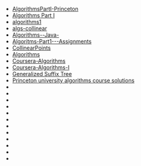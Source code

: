 * [AlgorithmsPartI-Princeton](https://github.com/nastra/AlgorithmsPartI-Princeton)
* [Algorithms Part I](https://github.com/ailyenko/Algorithms1)
* [algorithms1](https://github.com/atc-/algorithms1)
* [algs-collinear](https://github.com/Revil/algs-collinear)
* [Algorithms--Java-](https://github.com/AlexJoz/Algorithms--Java-)
* [Algoritms-Part1---Assignments](https://github.com/ISchwarz23/Algorithms-Part1---Assignments)
* [CollinearPoints](https://github.com/AlexeyKutepov/CollinearPoints)
* [Algorithms](https://github.com/yetingsky/Algorithms)
* [Coursera-Algorithms](https://github.com/zhichaoh/Coursera-Algorithms)
* [Coursera-Algorithms-I](https://github.com/RichardAllanBrown/Coursera-Algorithms-I)
* [Generalized Suffix Tree](https://github.com/abahgat/suffixtree)
* [Princeton university algorithms course solutions](https://github.com/keyvanakbary/princeton-algorithms)
* []()
* []()
* []()
* []()
* []()
* []()
* []()
* []()
* []()
* []()
* []()
* []()


